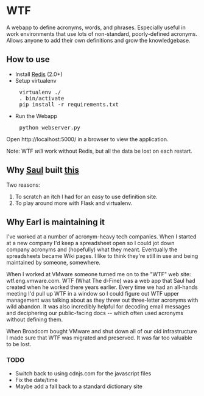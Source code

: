 # WTF

A webapp to define acronyms, words, and phrases. Especially useful in work environments
that use lots of non-standard, poorly-defined acronyms. Allows anyone to add their own
definitions and grow the knowledgebase.

## How to use

* Install [Redis](http://redis.io/) (2.0+)
* Setup virtualenv
<pre>
    virtualenv ./
    . bin/activate
    pip install -r requirements.txt
</pre>

* Run the Webapp
<pre>
    python webserver.py
</pre>

Open http://localhost:5000/ in a browser to view the application.

Note: WTF *will* work without Redis, but all the data be lost on each restart.

## Why [Saul](https://github.com/scommab) built [this](https://github.com/scommab/d-fine)

Two reasons:

1. To scratch an itch I had for an easy to use definition site.
1. To play around more with Flask and virtualenv.

## Why Earl is maintaining it

I've worked at a number of acronym-heavy tech companies. When I started at a new company
I'd keep a spreadsheet open so I could jot down company acronyms and (hopefully) what they
meant. Eventually the spreadsheets became Wiki pages. I like to think they're still in use
and being maintained by someone, somewhere.

When I worked at VMware someone turned me on to the "WTF" web site: wtf.eng.vmware.com.
WTF (What The d-Fine) was a web app that Saul had created when he worked there years earlier.
Every time we had an all-hands meeting I'd pull up WTF in a window so I could figure out WTF
upper management was talking about as they threw out three-letter acronyms with wild abandon.
It was also incredibly helpful for decoding email messages and deciphering our public-facing
docs -- which often used acronyms without defining them.

When Broadcom bought VMware and shut down all of our old infrastructure I made sure that WTF
was migrated and preserved. It was far too valuable to be lost.

### TODO

* Switch back to using cdnjs.com for the javascript files
* Fix the date/time
* Maybe add a fall back to a standard dictionary site
